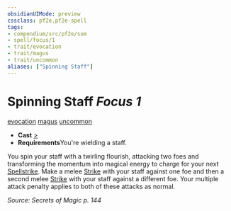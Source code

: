 ```yaml
---
obsidianUIMode: preview
cssclass: pf2e,pf2e-spell
tags:
- compendium/src/pf2e/som
- spell/focus/1
- trait/evocation
- trait/magus
- trait/uncommon
aliases: ["Spinning Staff"]
---
```

# Spinning Staff *Focus 1*   
[evocation](../../rules/traits/evocation.md)  [magus](../../rules/traits/magus-som.md)  [uncommon](../../rules/traits/uncommon.md)  

- **Cast** [>](../../rules/core-rulebook/chapter-9-playing-the-game.md#Actions "Single Action") 
- **Requirements**You're wielding a staff.

You spin your staff with a twirling flourish, attacking two foes and transforming the momentum into magical energy to charge for your next [Spellstrike](../../rules/actions/spellstrike-som.md). Make a melee [Strike](../../rules/actions/strike.md) with your staff against one foe and then a second melee [Strike](../../rules/actions/strike.md) with your staff against a different foe. Your multiple attack penalty applies to both of these attacks as normal.

*Source: Secrets of Magic p. 144*